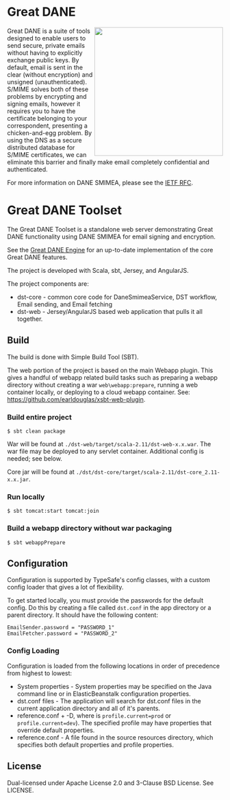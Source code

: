 # Great DANE

<img src="https://tools.greatdanenow.com/GreatDaneLogo3.0_wTagline_WEB.png" align="right" width="300" />

Great DANE is a suite of tools designed to enable users to send secure, private emails without having to explicitly exchange public keys. By default, email is sent in the clear (without encryption) and unsigned (unauthenticated). S/MIME solves both of these problems by encrypting and signing emails, however it requires you to have the certificate belonging to your correspondent, presenting a chicken-and-egg problem. By using the DNS as a secure distributed database for S/MIME certificates, we can eliminate this barrier and finally make email completely confidential and authenticated.

For more information on DANE SMIMEA, please see the [IETF RFC](https://tools.ietf.org/html/rfc8162).

# Great DANE Toolset

The Great DANE Toolset is a standalone web server demonstrating Great DANE functionality using DANE SMIMEA
for email signing and encryption.

See the [Great DANE Engine](https://github.com/grierforensics/Great-DANE-Engine) for an up-to-date
implementation of the core Great DANE features.

The project is developed with Scala, sbt, Jersey, and AngularJS.

The project components are:
- dst-core - common core code for DaneSmimeaService, DST workflow, Email sending, and Email fetching
- dst-web - Jersey/AngularJS based web application that pulls it all together.

## Build

The build is done with Simple Build Tool (SBT).

The web portion of the project is based on the main Webapp plugin.  This gives a handful of webapp related build
tasks such as preparing a webapp directory without creating a war `web\webapp:prepare`, running a web container
locally, or deploying to a cloud webapp container.  See: https://github.com/earldouglas/xsbt-web-plugin.

### Build entire project

`$ sbt clean package`

War will be found at `./dst-web/target/scala-2.11/dst-web-x.x.war`.
The war file may be deployed to any servlet container.
Additional config is needed; see below.

Core jar will be found at `./dst/dst-core/target/scala-2.11/dst-core_2.11-x.x.jar`.

### Run locally

`$ sbt tomcat:start tomcat:join`

### Build a webapp directory without war packaging

`$ sbt webappPrepare`

## Configuration

Configuration is supported by TypeSafe's config classes, with a custom config loader that gives a lot of flexibility.

To get started locally, you must provide the passwords for the default config.  Do this by creating a file called `dst.conf`
in the app directory or a parent directory.  It should have the following content:
```
EmailSender.password = "PASSWORD_1"
EmailFetcher.password = "PASSWORD_2"
```

### Config Loading

Configuration is loaded from the following locations in order of precedence from highest to lowest:

- System properties - System properties may be specified on the Java command line or in ElasticBeanstalk configuration properties.
- dst.conf files - The application will search for dst.conf files in the current application directory and all of it's parents.
- reference.conf + -D<profile>, where <profile> is `profile.current=prod` or `profile.current=dev`).
  The specified profile may have properties that override default properties.
- reference.conf - A file found in the source resources directory, which specifies both default properties and profile properties.

## License

Dual-licensed under Apache License 2.0 and 3-Clause BSD License. See LICENSE.
